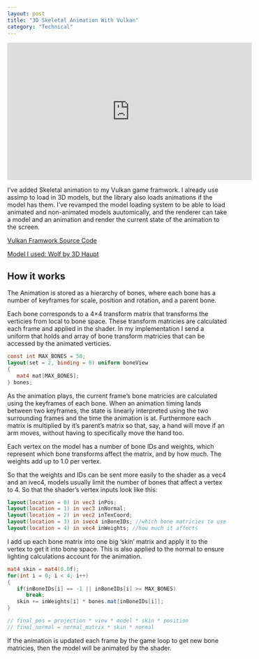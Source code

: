 ```yaml
---
layout: post
title: "3D Skeletal Animation With Vulkan"
category: "Technical"
---
```


<iframe width="560" height="315" src="https://www.youtube.com/embed/kic2IAvDSM8" title="YouTube video player" frameborder="0" allow="accelerometer; autoplay; clipboard-write; encrypted-media; gyroscope; picture-in-picture; web-share" allowfullscreen></iframe>

I’ve added Skeletal animation to my Vulkan game framwork. I already use assimp to load in 3D models,
but the library also loads animations if the model has them.
I’ve revamped the model loading system to be able to load animated and non-animated 
models auutomically, and the renderer can take a model and an animation 
and render the current state of the animation to the screen.

[Vulkan Framwork Source Code](https://github.com/NoamZeise/Vulkan-Environment)

[Model I used: Wolf by 3D Haupt](https://free3d.com/3d-model/wolf-rigged-and-game-ready-42808.html)


## How it works

The Animation is stored as a hierarchy of bones, where each bone has a number of keyframes for scale, position and rotation, and a parent bone.

Each bone corresponds to a 4×4 transform matrix that transforms the verticies from local to bone space. These transform matricies are calculated each frame and applied in the shader. In my implementation I send a uniform that holds and array of bone transform matricies that can be accessed by the animated verticies.
```glsl
const int MAX_BONES = 50;
layout(set = 2, binding = 0) uniform boneView
{
   mat4 mat[MAX_BONES];
} bones;
```
As the animation plays, the current frame’s bone matricies are calculated using the keyframes of each bone. When an animation timing lands between two keyframes, the state is linearly interpreted using the two surrounding frames and the time the animation is at. Furthermore each matrix is multiplied by it’s parent’s matrix so that, say, a hand will move if an arm moves, without having to specifically move the hand too.

Each vertex on the model has a number of bone IDs and weights, which represent which bone transforms affect the matrix, and by how much. The weights add up to 1.0 per vertex.

So that the weights and IDs can be sent more easily to the shader as a vec4 and an ivec4, models usually limit the number of bones that affect a vertex to 4. So that the shader’s vertex inputs look like this:
```glsl
layout(location = 0) in vec3 inPos;
layout(location = 1) in vec3 inNormal;
layout(location = 2) in vec2 inTexCoord;
layout(location = 3) in ivec4 inBoneIDs; //which bone matricies to use
layout(location = 4) in vec4 inWeights; //how much it affects
```
I add up each bone matrix into one big ‘skin’ matrix and apply it to the vertex to get it into bone space. This is also applied to the normal to ensure lighting calculations account for the animation.
```glsl
mat4 skin = mat4(0.0f);
for(int i = 0; i < 4; i++)
{
   if(inBoneIDs[i] == -1 || inBoneIDs[i] >= MAX_BONES)
      break;
   skin += inWeights[i] * bones.mat[inBoneIDs[i]];
}

// final_pos = projection * view * model * skin * position
// final_normal = normal_matrix * skin * normal
```
If the animation is updated each frame by the game loop to get new bone matricies, 
then the model will be animated by the shader. 
